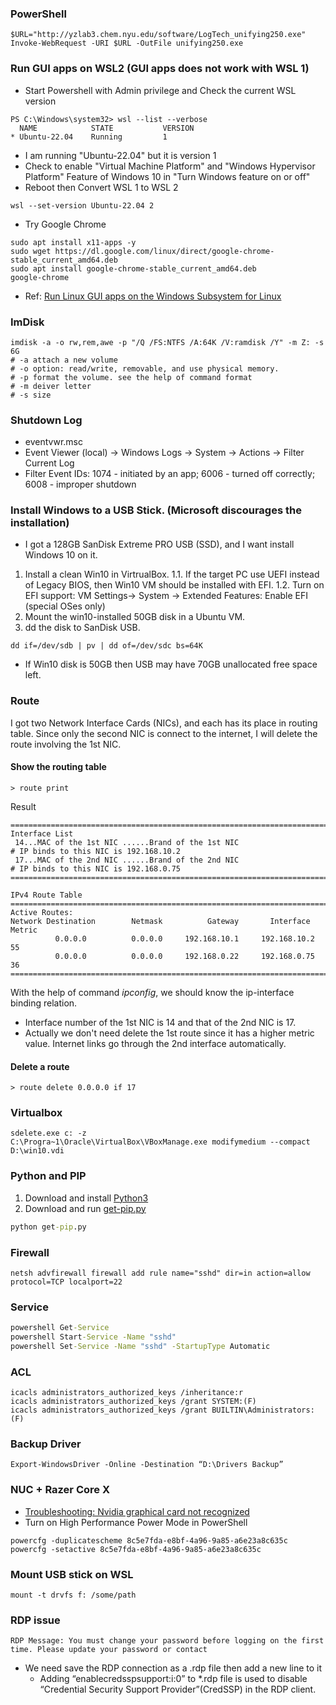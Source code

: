 ### PowerShell
```
$URL="http://yzlab3.chem.nyu.edu/software/LogTech_unifying250.exe"
Invoke-WebRequest -URI $URL -OutFile unifying250.exe
```
### Run GUI apps on WSL2 (GUI apps does not work with WSL 1)
* Start Powershell with Admin privilege and Check the current WSL version
```
PS C:\Windows\system32> wsl --list --verbose
  NAME            STATE           VERSION
* Ubuntu-22.04    Running         1
```
* I am running "Ubuntu-22.04" but it is version 1
* Check to enable "Virtual Machine Platform" and "Windows Hypervisor Platform" Feature of Windows 10 in "Turn Windows feature on or off" 
* Reboot then Convert WSL 1 to WSL 2
```
wsl --set-version Ubuntu-22.04 2
```
* Try Google Chrome 
```
sudo apt install x11-apps -y
sudo wget https://dl.google.com/linux/direct/google-chrome-stable_current_amd64.deb
sudo apt install google-chrome-stable_current_amd64.deb
google-chrome
```
* Ref: [Run Linux GUI apps on the Windows Subsystem for Linux](https://learn.microsoft.com/en-us/windows/wsl/tutorials/gui-apps)
### ImDisk 
```
imdisk -a -o rw,rem,awe -p "/Q /FS:NTFS /A:64K /V:ramdisk /Y" -m Z: -s 6G
# -a attach a new volume
# -o option: read/write, removable, and use physical memory.
# -p format the volume. see the help of command format
# -m deiver letter
# -s size
```
### Shutdown Log
* eventvwr.msc
* Event Viewer (local) -> Windows Logs -> System -> Actions -> Filter Current Log
* Filter Event IDs: 1074 - initiated by an app; 6006 - turned off correctly; 6008 - improper shutdown 
### Install Windows to a USB Stick. (Microsoft discourages the installation)
* I got a 128GB SanDisk Extreme PRO USB (SSD), and I want install Windows 10 on it. 
1. Install a clean Win10 in VirtrualBox.
1.1. If the target PC use UEFI instead of Legacy BIOS, then Win10 VM should be installed with EFI. 
1.2. Turn on EFI support: VM Settings-> System -> Extended Features: Enable EFI (special OSes only)
2. Mount the win10-installed 50GB disk in a Ubuntu VM.
3. dd the disk to SanDisk USB.
```
dd if=/dev/sdb | pv | dd of=/dev/sdc bs=64K
```
* If Win10 disk is 50GB then USB may have 70GB unallocated free space left.
### Route 
I got two Network Interface Cards (NICs), and each has its place in routing table. Since only the second NIC is connect to the internet, I will delete the route involving the 1st NIC.<Br>
#### Show the routing table
```
> route print
```
Result
```
===========================================================================
Interface List 
 14...MAC of the 1st NIC ......Brand of the 1st NIC                           # IP binds to this NIC is 192.168.10.2
 17...MAC of the 2nd NIC ......Brand of the 2nd NIC                           # IP binds to this NIC is 192.168.0.75
===========================================================================

IPv4 Route Table
===========================================================================
Active Routes:
Network Destination        Netmask          Gateway       Interface  Metric
          0.0.0.0          0.0.0.0     192.168.10.1     192.168.10.2     55
          0.0.0.0          0.0.0.0     192.168.0.22     192.168.0.75     36
=========================================================================== 
```
With the help of command <i>ipconfig</i>, we should know the ip-interface binding relation.  
* Interface number of the 1st NIC is 14 and that of the 2nd NIC is 17.   
* Actually we don't need delete the 1st route since it has a higher metric value. Internet links go through the 2nd interface automatically. 
#### Delete a route
```
> route delete 0.0.0.0 if 17
```
### Virtualbox
```
sdelete.exe c: -z
C:\Progra~1\Oracle\VirtualBox\VBoxManage.exe modifymedium --compact D:\win10.vdi 
```
### Python and PIP
1. Download and install [Python3](https://www.python.org/) 
2. Download and run [get-pip.py](https://bootstrap.pypa.io/get-pip.py)
```cmd
python get-pip.py
```
### Firewall
```
netsh advfirewall firewall add rule name="sshd" dir=in action=allow protocol=TCP localport=22
```
### Service
```cmd
powershell Get-Service 
powershell Start-Service -Name "sshd" 
powershell Set-Service -Name "sshd" -StartupType Automatic    
```
### ACL
```
icacls administrators_authorized_keys /inheritance:r
icacls administrators_authorized_keys /grant SYSTEM:(F)
icacls administrators_authorized_keys /grant BUILTIN\Administrators:(F)
```
### Backup Driver
```
Export-WindowsDriver -Online -Destination “D:\Drivers Backup”
```
### NUC + Razer Core X
* [Troubleshooting: Nvidia graphical card not recognized](https://community.intel.com/t5/Intel-NUCs/RTX-3060Ti-not-working-with-NUC-and-eGPU-Razer-Core-X-Chroma/td-p/1253473)
* Turn on High Performance Power Mode in PowerShell
```
powercfg -duplicatescheme 8c5e7fda-e8bf-4a96-9a85-a6e23a8c635c
powercfg -setactive 8c5e7fda-e8bf-4a96-9a85-a6e23a8c635c
```
### Mount USB stick on WSL
```
mount -t drvfs f: /some/path
```
### RDP issue
```
RDP Message: You must change your password before logging on the first time. Please update your password or contact
```
* We need save the RDP connection as a .rdp file then add a new line to it
  * Adding “enablecredsspsupport:i:0” to *.rdp file is used to disable “Credential Security Support Provider”(CredSSP) in the RDP client.  